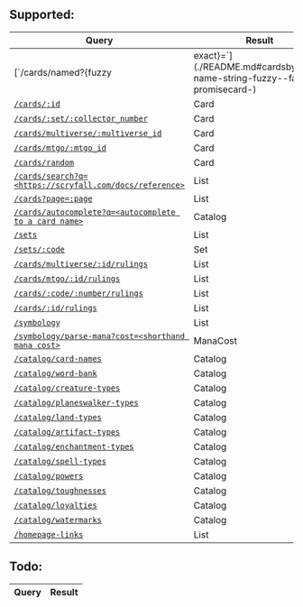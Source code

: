 ## Supported:

| Query | Result |
| --- | --- |
| [`/cards/named?{fuzzy|exact}=<card name>`](./README.md#cardsbyname-name-string-fuzzy--false-promisecard-) | Card |
| [`/cards/:id`](./README.md#cardsbyid-id-string-promisecard-) | Card |
| [`/cards/:set/:collector_number`](./README.md#cardsbyset-code-string-collectorid-string-promisecard-) | Card |
| [`/cards/multiverse/:multiverse_id`](./README.md#cardsbymultiverseid-id-number-promisecard-) | Card |
| [`/cards/mtgo/:mtgo_id`](./README.md#cardsbymtgoid-id-number-promisecard-) | Card |
| [`/cards/random`](./README.md#cardsrandom-id-number-promisecard-) | Card |
| [`/cards/search?q=<https://scryfall.com/docs/reference>`](./README.md#cardssearch-query-string-magicemittercard-) | List<Card> |
| [`/cards?page=:page`](./README.md#cardsall--magicemittercard-) | List<Card> |
| [`/cards/autocomplete?q=<autocomplete to a card name>`](./README.md#cardsautocompletename-name-string-promisestring-) | Catalog |
| [`/sets`](./README.md#setsall--promiseset-) | List<Set> |
| [`/sets/:code`](./README.md#setsbycode-code-number-promiseset-) | Set |
| [`/cards/multiverse/:id/rulings`](./README.md#rulingsbymultiverseid-id-number-promiseruling-) | List<Ruling> |
| [`/cards/mtgo/:id/rulings`](./README.md#rulingsbymtgoid-id-number-promiseruling-) | List<Ruling> |
| [`/cards/:code/:number/rulings`](./README.md#rulingsbyset-code-string-collectorid-string-promiseruling-) | List<Ruling> |
| [`/cards/:id/rulings`](./README.md#rulingsbyid-id-string-promiseruling-) | List<Ruling> |
| [`/symbology`](./README.md#symbologyall--promisecardsymbol-) | List<CardSymbol> |
| [`/symbology/parse-mana?cost=<shorthand mana cost>`](./README.md#symbologyparsemana-mana-string-promisemanacost-) | ManaCost |
| [`/catalog/card-names`](./README.md#catalogcardnames--promisestring-) | Catalog |
| [`/catalog/word-bank`](./README.md#catalogwordbank--promisestring-) | Catalog |
| [`/catalog/creature-types`](./README.md#catalogcreaturetypes--promisestring-) | Catalog |
| [`/catalog/planeswalker-types`](./README.md#catalogplaneswalkertypes--promisestring-) | Catalog |
| [`/catalog/land-types`](./README.md#cataloglandtypes--promisestring-) | Catalog |
| [`/catalog/artifact-types`](./README.md#catalogartifacttypes--promisestring-) | Catalog |
| [`/catalog/enchantment-types`](./README.md#catalogenchantmenttypes--promisestring-) | Catalog |
| [`/catalog/spell-types`](./README.md#catalogspelltypes--promisestring-) | Catalog |
| [`/catalog/powers`](./README.md#catalogpowers--promisestring-) | Catalog |
| [`/catalog/toughnesses`](./README.md#catalogtoughnesses--promisestring-) | Catalog |
| [`/catalog/loyalties`](./README.md#catalogloyalties--promisestring-) | Catalog |
| [`/catalog/watermarks`](./README.md#catalogwatermarks--promisestring-) | Catalog |
| [`/homepage-links`](./README.md#cataloghomepagelinks--promisestring-) | List<HomepageLink> |


## Todo:

| Query | Result |
| --- | --- |